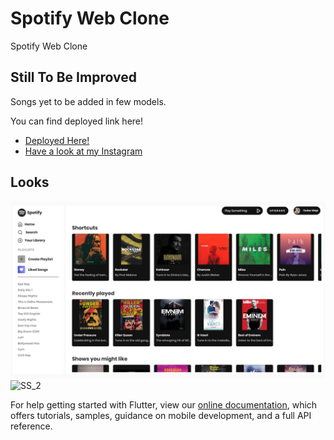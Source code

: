 # Spotify Web Clone

Spotify Web Clone

## Still To Be Improved

Songs yet to be added in few models.

You can find deployed link here!

- [Deployed Here!](https://flutterninja-8c738.web.app/#/)
- [Have a look at my Instagram](https://instagram.com/the_flutter_ninja)

## Looks

![SS_1](https://github.com/flutterninja9/Flutter-Intermiddiate/blob/main/spotify_web_clone/Screenshots/spotify_web.png?raw=true )
![SS_2](https://github.com/flutterninja9/Flutter-Intermiddiate/blob/main/spotify_web_clone_2/Screenshots/spotify_web.png?raw=true )

For help getting started with Flutter, view our
[online documentation](https://flutter.dev/docs), which offers tutorials,
samples, guidance on mobile development, and a full API reference.
